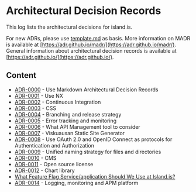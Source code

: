 # Architectural Decision Records

This log lists the architectural decisions for island.is.

For new ADRs, please use [template.md](template.md) as basis. More information on MADR is available at [https://adr.github.io/madr/](https://adr.github.io/madr/). General information about architectural decision records is available at [https://adr.github.io/](https://adr.github.io/).

## Content

- [ADR-0000](0000-use-markdown-architectural-decision-records.md) - Use Markdown Architectural Decision Records
- [ADR-0001](0001-use-nx.md) - Use NX
- [ADR-0002](0002-continuous-integration.md) - Continuous Integration
- [ADR-0003](0003-css.md) - CSS
- [ADR-0004](0004-branching-and-release-strategy.md) - Branching and release strategy
- [ADR-0005](0005-error-tracking-and-monitoring.md) - Error tracking and monitoring
- [ADR-0006](0006-what-api-management-tool-to-consider.md) - What API Management tool to consider
- [ADR-0007](0007-viskuausan-static-site-generator.md) - Viskuausan Static Site Generator
- [ADR-0008](0008-use-oauth-and-openid-connect.md) - Use OAuth 2.0 and OpenID Connect as protocols for Authentication and Authorization
- [ADR-0009](0009-naming-files-and-directories.md) - Unified naming strategy for files and directories
- [ADR-0010](0010-cms.md) - CMS
- [ADR-0011](0011-open-source-license.md) - Open source license
- [ADR-0012](0012-chart-library.md) - Chart library
- [What Feature Flag Service/application Should We Use at Island.is?](handbook/technical-overview/adr/0013-feature-flags.md)
- [ADR-0014](0014-logging-apm-monitoring.md) - Logging, monitoring and APM platform
